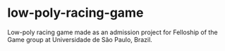 # low-poly-racing-game
Low-poly racing game made as an admission project for Felloship of the Game group at Universidade de São Paulo, Brazil.
